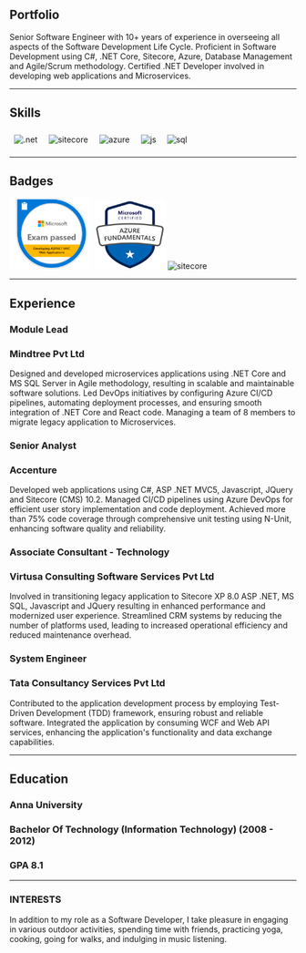 ## Portfolio

Senior Software Engineer with 10+ years of experience in overseeing all aspects of the Software
Development Life Cycle. Proficient in Software Development using C#, .NET Core, Sitecore, Azure, Database Management and Agile/Scrum methodology. Certified .NET Developer involved in developing web applications and Microservices.

---

## Skills

<p align='left'>
  <img src="https://upload.wikimedia.org/wikipedia/commons/e/ee/.NET_Core_Logo.svg" alt=".net" width="40" height="40" style="margin: 8px;"/>
  <img src="https://encrypted-tbn0.gstatic.com/images?q=tbn:ANd9GcSZC8_zjVB6TiN9RS_r-rFtzmyiJdmry3Q5lmjbs_0R&s" alt="sitecore" width="90" height="39" style="margin: 8px;"/>
<img src="https://upload.wikimedia.org/wikipedia/commons/thumb/f/fa/Microsoft_Azure.svg/225px-Microsoft_Azure.svg.png" alt="azure" width="50" height="35" style="margin: 8px;"/>
  <img src='https://upload.wikimedia.org/wikipedia/commons/6/6a/JavaScript-logo.png' height='35' width='auto' alt="js" style="margin: 8px;"/>
  <img src="https://upload.wikimedia.org/wikipedia/commons/8/87/Sql_data_base_with_logo.png" alt="sql" width="auto" height="35" style="margin: 5px 7px;"/>   
</p>

---

## Badges

<p align='left'>  
  <img src="/Microsoft-70-486.png" alt="microsoft certification" width="145" height="125" />   
  <img src="/azure-fundamentals.png" alt="azure fundamental certification" width="125" height="120" />
  <img src="https://wirebox.co.uk/wp-content/uploads/2017/08/Sitecore-Logo.jpg" alt="sitecore" width="145" height="120"/>  

</p>

---

## Experience

### **Module Lead**
### Mindtree Pvt Ltd

Designed and developed microservices applications using .NET Core and MS SQL Server in Agile methodology, resulting in
scalable and maintainable software solutions. 
Led DevOps initiatives by configuring Azure CI/CD pipelines, automating deployment processes, and ensuring smooth integration of .NET Core and React code. 
Managing a team of 8 members to migrate legacy application to Microservices.

### **Senior Analyst**
### Accenture

Developed web applications using C#, ASP .NET MVC5, Javascript, JQuery and Sitecore (CMS) 10.2.
Managed CI/CD pipelines using Azure DevOps for efficient user story implementation and code deployment.
Achieved more than 75% code coverage through comprehensive unit testing using N-Unit, enhancing software quality and
reliability.

### **Associate Consultant - Technology**
### Virtusa Consulting Software Services Pvt Ltd

Involved in transitioning legacy application to Sitecore XP 8.0 ASP .NET, MS SQL, Javascript and JQuery resulting in enhanced
performance and modernized user experience.
Streamlined CRM systems by reducing the number of platforms used, leading to increased operational efficiency and reduced
maintenance overhead.

### **System Engineer**
### Tata Consultancy Services Pvt Ltd 
Contributed to the application development process by employing Test-Driven Development (TDD) framework, ensuring robust and
reliable software.
Integrated the application by consuming WCF and Web API services, enhancing the application's functionality and data
exchange capabilities.

---

## Education

### **Anna University**
### Bachelor Of Technology (Information Technology) (2008 - 2012)
### GPA 8.1

---

### INTERESTS
In addition to my role as a Software Developer, I take pleasure in engaging in various outdoor activities, spending time with friends, practicing yoga, cooking, going for walks, and indulging in music listening.
